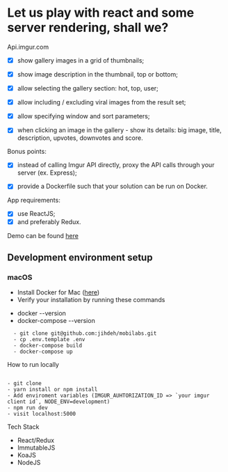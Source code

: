 Let us play with react and some server rendering, shall we?
==========
Api.imgur.com

- [x] show gallery images in a grid of thumbnails;
- [x] show image description in the thumbnail, top or bottom;
- [x] allow selecting the gallery section: hot, top, user;
- [x] allow including / excluding viral images from the result set;
- [x] allow specifying window and sort parameters;
- [x] when clicking an image in the gallery - show its details: big image, title, description, upvotes, downvotes and score.


Bonus points:

- [x] instead of calling Imgur API directly, proxy the API calls through your server (ex. Express);
- [x] provide a Dockerfile such that your solution can be run on Docker.


App requirements:

- [x] use ReactJS;
- [x] and preferably Redux.

Demo can be found [here](https://rocky-wildwood-24318.herokuapp.com)

## Development environment setup
### macOS
* Install Docker for Mac ([here](https://docs.docker.com/docker-for-mac/))
* Verify your installation by running these commands
- docker --version
- docker-compose --version

```
  - git clone git@github.com:jihdeh/mobilabs.git
  - cp .env.template .env
  - docker-compose build
  - docker-compose up

```
How to run locally

```

- git clone
- yarn install or npm install
- Add enviroment variables (IMGUR_AUHTORIZATION_ID => `your imgur client id`, NODE_ENV=development)
- npm run dev
- visit localhost:5000

```

Tech Stack
 * React/Redux
 * ImmutableJS
 * KoaJS
 * NodeJS

